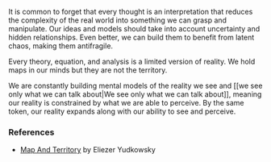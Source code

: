 It is common to forget that every thought is an interpretation that reduces the complexity of the real world into something we can grasp and manipulate. Our ideas and models should take into account uncertainty and hidden relationships. Even better, we can build them to benefit from latent chaos, making them antifragile.

Every theory, equation, and analysis is a limited version of reality. We hold maps in our minds but they are not the territory.

We are constantly building mental models of the reality we see and [[we see only what we can talk about|We see only what we can talk about]], meaning our reality is constrained by what we are able to perceive. By the same token, our reality expands along with our ability to see and perceive.

### References
* [Map And Territory](https://www.amazon.com/Map-Territory-Rationality-Zombies-Book-ebook/dp/B07LDF7J3Q) by Eliezer Yudkowsky